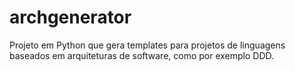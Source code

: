 # archgenerator
Projeto em Python que gera templates para projetos de linguagens baseados em arquiteturas de software, como por exemplo DDD.
